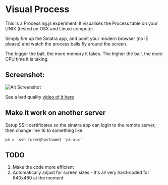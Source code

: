 # Visual Process

This is a Processing.js experiment. It visualises the Process table on your UNIX (tested on OSX and Linux) computer.

Simply fire up the Sinatra app, and point your modern browser (no IE please) and watch the process balls fly around the screen.

The bigger the ball, the more memory it takes. The higher the ball, the more CPU time it is taking.

## Screenshot:

![Alt Screenshot](http://dl.dropbox.com/u/26498/visual-ps.png)

See a bad quality [video of it here](http://www.youtube.com/watch?v=TQTLYG1qZRI)

## Make it work on another server

Setup SSH certificates so the sinatra app can login to the remote server, then change line 16 to something like:

`` ps = `ssh [user@hostname] 'ps aux'` ``

## TODO

1. Make the code more efficient
2. Automatically adjust for screen sizes - it's all very hard-coded for 640x480 at the moment

